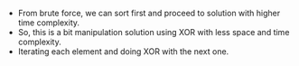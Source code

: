 - From brute force, we can sort first and proceed to solution with higher time complexity.
- So, this is a bit manipulation solution using XOR with less space and time complexity.
- Iterating each element and doing XOR with the next one.